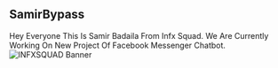 ## SamirBypass
Hey Everyone This Is Samir Badaila From Infx Squad. We Are Currently Working On New Project Of Facebook Messenger Chatbot.
![INFXSQUAD Banner](https://i.imgur.com/ead119z.png)
